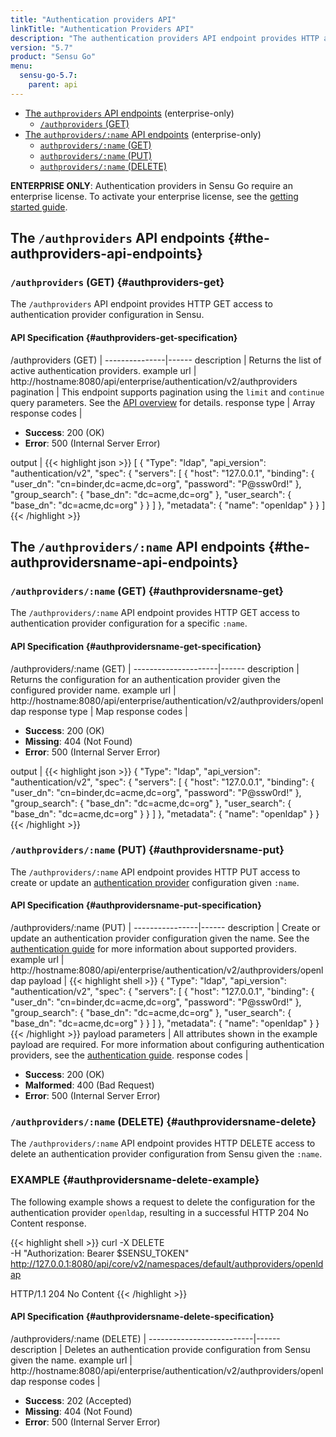 ```yaml
---
title: "Authentication providers API"
linkTitle: "Authentication Providers API"
description: "The authentication providers API endpoint provides HTTP access to authentication provider configuration in Sensu. Here’s a reference for the authentication providers API in Sensu Go, including returning the list of active authentication providers and creating or updating an authentication provider. Read on for the full reference."
version: "5.7"
product: "Sensu Go"
menu:
  sensu-go-5.7:
    parent: api
---
```


- [The `authproviders` API endpoints](#the-authproviders-api-endpoints) (enterprise-only)
  - [`/authproviders` (GET)](#authproviders-get)
- [The `authproviders/:name` API endpoints](#the-providersname-api-endpoints) (enterprise-only)
  - [`authproviders/:name` (GET)](#providersname-get)
  - [`authproviders/:name` (PUT)](#providersname-put)
  - [`authproviders/:name` (DELETE)](#authprovidersname-delete)

**ENTERPRISE ONLY**: Authentication providers in Sensu Go require an enterprise license. To activate your enterprise license, see the [getting started guide][2].

## The `/authproviders` API endpoints {#the-authproviders-api-endpoints}

### `/authproviders` (GET) {#authproviders-get}

The `/authproviders` API endpoint provides HTTP GET access to authentication provider configuration in Sensu.

#### API Specification {#authproviders-get-specification}

/authproviders (GET)  | 
---------------|------
description    | Returns the list of active authentication providers.
example url    | http://hostname:8080/api/enterprise/authentication/v2/authproviders
pagination     | This endpoint supports pagination using the `limit` and `continue` query parameters. See the [API overview](../overview#pagination) for details.
response type  | Array
response codes | <ul><li>**Success**: 200 (OK)</li><li>**Error**: 500 (Internal Server Error)</li></ul>
output         | {{< highlight json >}}
[
  {
    "Type": "ldap",
    "api_version": "authentication/v2",
    "spec": {
      "servers": [
        {
          "host": "127.0.0.1",
          "binding": {
            "user_dn": "cn=binder,dc=acme,dc=org",
            "password": "P@ssw0rd!"
          },
          "group_search": {
            "base_dn": "dc=acme,dc=org"
          },
          "user_search": {
            "base_dn": "dc=acme,dc=org"
          }
        }
      ]
    },
    "metadata": {
      "name": "openldap"
    }
  }
]
{{< /highlight >}}

## The `/authproviders/:name` API endpoints {#the-authprovidersname-api-endpoints}

### `/authproviders/:name` (GET) {#authprovidersname-get}

The `/authproviders/:name` API endpoint provides HTTP GET access to authentication provider configuration for a specific `:name`.

#### API Specification {#authprovidersname-get-specification}

/authproviders/:name (GET) | 
---------------------|------
description          | Returns the configuration for an authentication provider given the configured provider name.
example url          | http://hostname:8080/api/enterprise/authentication/v2/authproviders/openldap
response type        | Map
response codes       | <ul><li>**Success**: 200 (OK)</li><li> **Missing**: 404 (Not Found)</li><li>**Error**: 500 (Internal Server Error)</li></ul>
output               | {{< highlight json >}}
{
  "Type": "ldap",
  "api_version": "authentication/v2",
  "spec": {
    "servers": [
      {
        "host": "127.0.0.1",
        "binding": {
          "user_dn": "cn=binder,dc=acme,dc=org",
          "password": "P@ssw0rd!"
        },
        "group_search": {
          "base_dn": "dc=acme,dc=org"
        },
        "user_search": {
          "base_dn": "dc=acme,dc=org"
        }
      }
    ]
  },
  "metadata": {
    "name": "openldap"
  }
}
{{< /highlight >}}

### `/authproviders/:name` (PUT) {#authprovidersname-put}

The `/authproviders/:name` API endpoint provides HTTP PUT access to create or update an [authentication provider][1] configuration given `:name`.

#### API Specification {#authprovidersname-put-specification}

/authproviders/:name (PUT) | 
----------------|------
description     | Create or update an authentication provider configuration given the name. See the [authentication guide][1] for more information about supported providers.
example url     | http://hostname:8080/api/enterprise/authentication/v2/authproviders/openldap
payload         | {{< highlight shell >}}
{
  "Type": "ldap",
  "api_version": "authentication/v2",
  "spec": {
    "servers": [
      {
        "host": "127.0.0.1",
        "binding": {
          "user_dn": "cn=binder,dc=acme,dc=org",
          "password": "P@ssw0rd!"
        },
        "group_search": {
          "base_dn": "dc=acme,dc=org"
        },
        "user_search": {
          "base_dn": "dc=acme,dc=org"
        }
      }
    ]
  },
  "metadata": {
    "name": "openldap"
  }
}
{{< /highlight >}}
payload parameters | All attributes shown in the example payload are required. For more information about configuring authentication providers, see the [authentication guide][1].
response codes  | <ul><li>**Success**: 200 (OK)</li><li>**Malformed**: 400 (Bad Request)</li><li>**Error**: 500 (Internal Server Error)</li></ul>

### `/authproviders/:name` (DELETE) {#authprovidersname-delete}

The `/authproviders/:name` API endpoint provides HTTP DELETE access to delete an authentication provider configuration from Sensu given the `:name`.

### EXAMPLE {#authprovidersname-delete-example}

The following example shows a request to delete the configuration for the authentication provider `openldap`, resulting in a successful HTTP 204 No Content response.

{{< highlight shell >}}
curl -X DELETE \
-H "Authorization: Bearer $SENSU_TOKEN" \
http://127.0.0.1:8080/api/core/v2/namespaces/default/authproviders/openldap

HTTP/1.1 204 No Content
{{< /highlight >}}

#### API Specification {#authprovidersname-delete-specification}

/authproviders/:name (DELETE) | 
--------------------------|------
description               | Deletes an authentication provide configuration from Sensu given the name.
example url               | http://hostname:8080/api/enterprise/authentication/v2/authproviders/openldap
response codes            | <ul><li>**Success**: 202 (Accepted)</li><li>**Missing**: 404 (Not Found)</li><li>**Error**: 500 (Internal Server Error)</li></ul>

[1]: ../../installation/auth
[2]: ../../getting-started/enterprise
